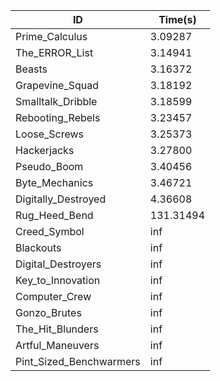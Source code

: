 |ID|Time(s)|
|-|-|
|Prime_Calculus|3.09287|
|The_ERROR_List|3.14941|
|Beasts|3.16372|
|Grapevine_Squad|3.18192|
|Smalltalk_Dribble|3.18599|
|Rebooting_Rebels|3.23457|
|Loose_Screws|3.25373|
|Hackerjacks|3.27800|
|Pseudo_Boom|3.40456|
|Byte_Mechanics|3.46721|
|Digitally_Destroyed|4.36608|
|Rug_Heed_Bend|131.31494|
|Creed_Symbol|inf|
|Blackouts|inf|
|Digital_Destroyers|inf|
|Key_to_Innovation|inf|
|Computer_Crew|inf|
|Gonzo_Brutes|inf|
|The_Hit_Blunders|inf|
|Artful_Maneuvers|inf|
|Pint_Sized_Benchwarmers|inf|
